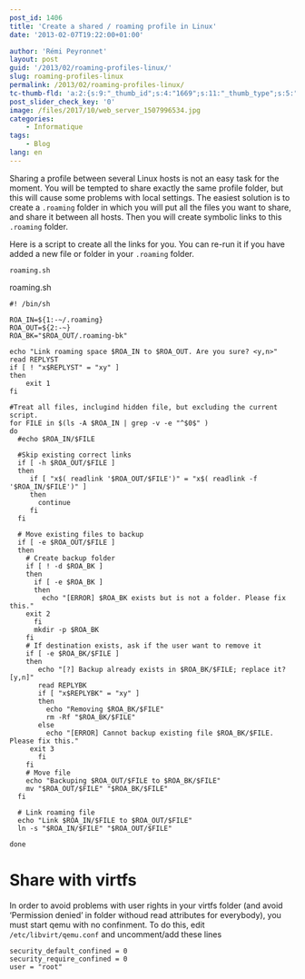 ```yaml
---
post_id: 1406
title: 'Create a shared / roaming profile in Linux'
date: '2013-02-07T19:22:00+01:00'

author: 'Rémi Peyronnet'
layout: post
guid: '/2013/02/roaming-profiles-linux/'
slug: roaming-profiles-linux
permalink: /2013/02/roaming-profiles-linux/
tc-thumb-fld: 'a:2:{s:9:"_thumb_id";s:4:"1669";s:11:"_thumb_type";s:5:"thumb";}'
post_slider_check_key: '0'
image: /files/2017/10/web_server_1507996534.jpg
categories:
    - Informatique
tags:
    - Blog
lang: en
---
```


Sharing a profile between several Linux hosts is not an easy task for the moment. You will be tempted to share exactly the same profile folder, but this will cause some problems with local settings. The easiest solution is to create a `.roaming` folder in which you will put all the files you want to share, and share it between all hosts. Then you will create symbolic links to this `.roaming` folder.

Here is a script to create all the links for you. You can re-run it if you have added a new file or folder in your `.roaming` folder.

```
roaming.sh
```

roaming.sh

```
#! /bin/sh
 
ROA_IN=${1:-~/.roaming}
ROA_OUT=${2:-~}
ROA_BK="$ROA_OUT/.roaming-bk"
 
echo "Link roaming space $ROA_IN to $ROA_OUT. Are you sure? <y,n>"
read REPLYST
if [ ! "x$REPLYST" = "xy" ]
then
    exit 1
fi
 
#Treat all files, inclugind hidden file, but excluding the current script.
for FILE in $(ls -A $ROA_IN | grep -v -e "^$0$" )
do
  #echo $ROA_IN/$FILE
 
  #Skip existing correct links
  if [ -h $ROA_OUT/$FILE ]
  then
     if [ "x$( readlink '$ROA_OUT/$FILE')" = "x$( readlink -f '$ROA_IN/$FILE')" ]
     then
       continue
     fi
  fi
 
  # Move existing files to backup
  if [ -e $ROA_OUT/$FILE ]
  then
    # Create backup folder
    if [ ! -d $ROA_BK ]
    then
      if [ -e $ROA_BK ]
      then
        echo "[ERROR] $ROA_BK exists but is not a folder. Please fix this."
	exit 2
      fi
      mkdir -p $ROA_BK
    fi
    # If destination exists, ask if the user want to remove it
    if [ -e $ROA_BK/$FILE ]
    then
       echo "[?] Backup already exists in $ROA_BK/$FILE; replace it? [y,n]" 
       read REPLYBK
       if [ "x$REPLYBK" = "xy" ]
       then
         echo "Removing $ROA_BK/$FILE"
         rm -Rf "$ROA_BK/$FILE"
       else
         echo "[ERROR] Cannot backup existing file $ROA_BK/$FILE. Please fix this."
	 exit 3
       fi
    fi
    # Move file
    echo "Backuping $ROA_OUT/$FILE to $ROA_BK/$FILE"
    mv "$ROA_OUT/$FILE" "$ROA_BK/$FILE"
  fi
 
  # Link roaming file
  echo "Link $ROA_IN/$FILE to $ROA_OUT/$FILE"
  ln -s "$ROA_IN/$FILE" "$ROA_OUT/$FILE"
 
done
```

# Share with virtfs

In order to avoid problems with user rights in your virtfs folder (and avoid ‘Permission denied’ in folder withoud read attributes for everybody), you must start qemu with no confinment. To do this, edit `/etc/libvirt/qemu.conf` and uncomment/add these lines

```
security_default_confined = 0
security_require_confined = 0
user = "root"
```
